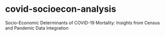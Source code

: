 # covid-socioecon-analysis
Socio-Economic Determinants of COVID-19 Mortality: Insights from Census and Pandemic Data Integration
